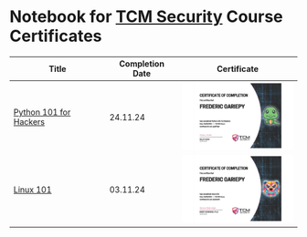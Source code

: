 # Notebook for [TCM Security](https://certifications.tcm-sec.com/) Course Certificates

| Title | Completion Date | Certificate |
| - | - | - |
| [Python 101 for Hackers](https://github.com/FredericGariepy/TCM_SEC_Notebook/tree/main/Python%20101) | 24.11.24 | <img src="https://github.com/FredericGariepy/TCM_SEC_Notebook/blob/main/certificate-of-completion-for-python-101-for-hackers.jpg" alt="Python 101 Certificate" width="200"> |
| [Linux 101](https://github.com/FredericGariepy/TCM_SEC_Notebook/tree/main/Linux%20101) | 03.11.24 | <img src="https://github.com/FredericGariepy/TCM_SEC_Notebook/blob/main/Linux%20101/certificate/1710095252571-c46c042d-789b-4a40-8097-944175e11082_1.jpg" alt="Linux 101 Certificat" width="200"> |
